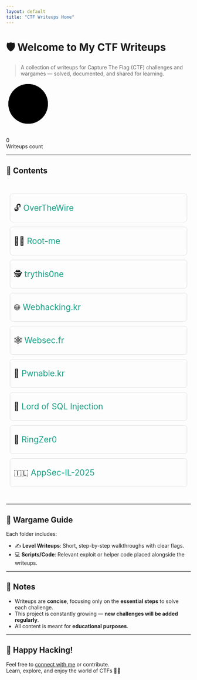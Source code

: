```yaml
---
layout: default
title: "CTF Writeups Home"
---
```


# 🛡️ Welcome to My CTF Writeups

> A collection of writeups for Capture The Flag (CTF) challenges and wargames — solved, documented, and shared for learning.

<div class="circle-counter" data-count="{{ site.pages | where_exp: 'p', 'p.path contains ''.md'' and p.path != ''index.md''' | size }}">
  <svg>
    <circle class="bg" cx="60" cy="60" r="54"></circle>
    <circle class="progress" cx="60" cy="60" r="54"></circle>
  </svg>
  <div class="count">0</div>
  <div class="label">Writeups count</div>
</div>


<link rel="stylesheet" href="{{ '/assets/css/counter.css' | relative_url }}">
<script src="{{ '/assets/js/counter.js' | relative_url }}"></script>


---

## 📁 Contents

<div style="font-size: 1.4rem; line-height: 2.5; padding: 10px;">
  <ul style="list-style-type: none; padding: 0;">
    <li style="margin-bottom: 12px; border: 1px solid #ddd; padding: 10px; border-radius: 8px; transition: background-color 0.3s;">
      🔓 <a href="./overthewire/" style="text-decoration: none; color: #16a085;">OverTheWire</a>
    </li>
    <li style="margin-bottom: 12px; border: 1px solid #ddd; padding: 10px; border-radius: 8px; transition: background-color 0.3s;">
      🏴‍☠️ <a href="./root-me/" style="text-decoration: none; color: #16a085;">Root-me</a>
    </li>
    <li style="margin-bottom: 12px; border: 1px solid #ddd; padding: 10px; border-radius: 8px; transition: background-color 0.3s;">
      🕵️ <a href="./trythis0ne/" style="text-decoration: none; color: #16a085;">trythis0ne</a>
    </li>
    <li style="margin-bottom: 12px; border: 1px solid #ddd; padding: 10px; border-radius: 8px; transition: background-color 0.3s;">
      🌐 <a href="./webhacking.kr/" style="text-decoration: none; color: #16a085;">Webhacking.kr</a>
    </li>
    <li style="margin-bottom: 12px; border: 1px solid #ddd; padding: 10px; border-radius: 8px; transition: background-color 0.3s;">
      🕸️ <a href="./websec.fr/" style="text-decoration: none; color: #16a085;">Websec.fr</a>
    </li>
    <li style="margin-bottom: 12px; border: 1px solid #ddd; padding: 10px; border-radius: 8px; transition: background-color 0.3s;">
      🧨 <a href="./pwnable.kr/" style="text-decoration: none; color: #16a085;">Pwnable.kr</a>
    </li>
    <li style="margin-bottom: 12px; border: 1px solid #ddd; padding: 10px; border-radius: 8px; transition: background-color 0.3s;">
      🧮 <a href="./lord-of-sql-injection/" style="text-decoration: none; color: #16a085;">Lord of SQL Injection</a>
    </li>
    <li style="margin-bottom: 12px; border: 1px solid #ddd; padding: 10px; border-radius: 8px; transition: background-color 0.3s;">
      🎯 <a href="./ringzer0" style="text-decoration: none; color: #16a085;">RingZer0</a>
    </li>
    <li style="margin-bottom: 12px; border: 1px solid #ddd; padding: 10px; border-radius: 8px; transition: background-color 0.3s;">
      🇮🇱 <a href="./AppSec-IL-2025/" style="text-decoration: none; color: #16a085;">AppSec-IL-2025</a>
    </li>
  </ul>
</div>

---

## 🧭 Wargame Guide

Each folder includes:
- ✍️ **Level Writeups**: Short, step-by-step walkthroughs with clear flags.
- 💻 **Scripts/Code**: Relevant exploit or helper code placed alongside the writeups.

---

## 📝 Notes

- Writeups are **concise**, focusing only on the **essential steps** to solve each challenge.
- This project is constantly growing — **new challenges will be added regularly**.
- All content is meant for **educational purposes**.

---

## 🙌 Happy Hacking!

Feel free to [connect with me](https://github.com/avishaigonen123) or contribute.  
Learn, explore, and enjoy the world of CTFs 🧠💥





